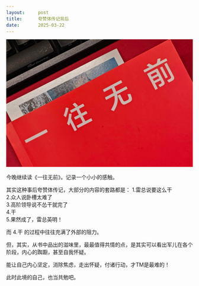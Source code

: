 ```yaml
---
layout:     post
title:      夸赞体传记背后
date:       2025-03-22
---
```


![一往无前](/images/202503/ywwq.png)  

今晚继续读《一往无前》。记录一个小小的感触。

其实这种事后夸赞体传记，大部分的内容的套路都是：
1.雷总说要这么干   
2.众人说卧槽太难了  
3.高阶领导说不怂干就完了  
4.干  
5.果然成了，雷总英明！  

而 4.干 的过程中往往充满了外部的阻力。

但，其实，从书中品出的滋味里，最最值得共情的点，是其实可以看出军儿在各个阶段，内心的踟蹰，甚至自我怀疑。

能让自己内心坚定，消除焦虑，走出怀疑，付诸行动，才TM是最难的！

此时此境的自己，也当共勉吧。
